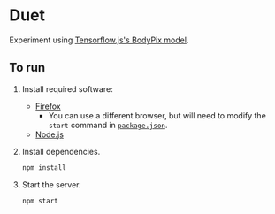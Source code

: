 # Duet

Experiment using [Tensorflow.js's BodyPix model](https://github.com/tensorflow/tfjs-models/tree/master/body-pix#readme).

## To run

1. Install required software:
   - [Firefox](https://www.mozilla.org/en-US/firefox/new/)
     - You can use a different browser, but will need to modify the `start` command in [`package.json`](package.json).
   - [Node.js](https://nodejs.org/)
1. Install dependencies.

   ```sh
   npm install
   ```

1. Start the server.

   ```sh
   npm start
   ```

